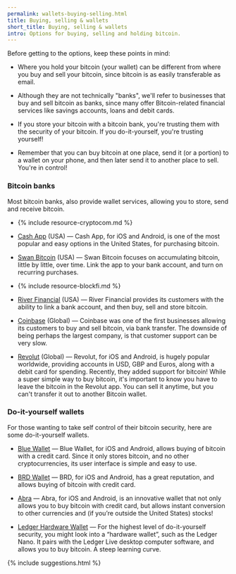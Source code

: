```yaml
---
permalink: wallets-buying-selling.html
title: Buying, selling & wallets
short_title: Buying, selling & wallets
intro: Options for buying, selling and holding bitcoin.
---
```


Before getting to the options, keep these points in mind:

- Where you hold your bitcoin (your wallet) can be different from where you buy and sell your bitcoin, since bitcoin is as easily transferable as email.

- Although they are not technically "banks", we'll refer to businesses that buy and sell bitcoin as banks, since many offer Bitcoin-related financial services like savings accounts, loans and debit cards.

- If you store your bitcoin with a bitcoin bank, you're trusting them with the security of your bitcoin. If you do-it-yourself, you're trusting yourself!

- Remember that you can buy bitcoin at one place, send it (or a portion) to a wallet on your phone, and then later send it to another place to sell. You're in control!

### Bitcoin banks

Most bitcoin banks, also provide wallet services, allowing you to store, send and receive bitcoin.

- {% include resource-cryptocom.md %}

- [Cash App](https://cash.app) (USA) — Cash App, for iOS and Android, is one of the most popular and easy options in the United States, for purchasing bitcoin.

- [Swan Bitcoin](https://www.swanbitcoin.com) (USA) — Swan Bitcoin focuses on accumulating bitcoin, little by little, over time. Link the app to your bank account, and turn on recurring purchases.

- {% include resource-blockfi.md %}

- [River Financial](https://www.river.com) (USA) — River Financial provides its customers with the ability to link a bank account, and then buy, sell and store bitcoin.

- [Coinbase](https://www.coinbase.com) (Global) — Coinbase was one of the first businesses allowing its customers to buy and sell bitcoin, via bank transfer. The downside of being perhaps the largest company, is that customer support can be very slow.

- [Revolut](https://revolut.com/referral/frankl52t) (Global) — Revolut, for iOS and Android, is hugely popular worldwide, providing accounts in USD, GBP and Euros, along with a debit card for spending. Recently, they added support for bitcoin! While a super simple way to buy bitcoin, it's important to know you have to leave the bitcoin in the Revolut app. You can sell it anytime, but you can't transfer it out to another Bitcoin wallet.

### Do-it-yourself wallets

For those wanting to take self control of their bitcoin security, here are some do-it-yourself wallets.

- [Blue Wallet](https://bluewallet.io) — Blue Wallet, for iOS and Android, allows buying of bitcoin with a credit card. Since it only stores bitcoin, and no other cryptocurrencies, its user interface is simple and easy to use.

- [BRD Wallet](https://brd.com) — BRD, for iOS and Android, has a great reputation, and allows buying of bitcoin with credit card.

- [Abra](https://www.abra.com) — Abra, for iOS and Android, is an innovative wallet that not only allows you to buy bitcoin with credit card, but allows instant conversion to other currencies and (if you’re outside the United States) stocks!

- [Ledger Hardware Wallet](https://shop.ledger.com/?r=9be4f2a7e990) — For the highest level of do-it-yourself security, you might look into a “hardware wallet”, such as the Ledger Nano. It pairs with the Ledger Live desktop computer software, and allows you to buy bitcoin. A steep learning curve.

{% include suggestions.html %}
